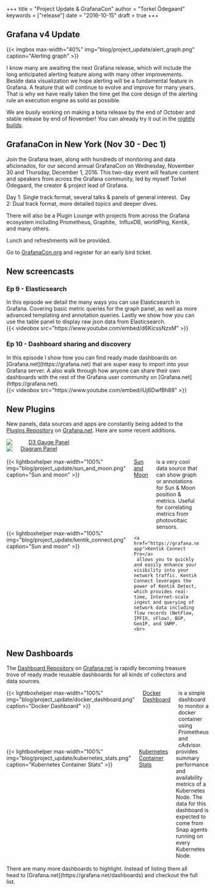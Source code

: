 +++
title = "Project Update & GrafanaCon"
author = "Torkel Ödegaard"
keywords = ["release"]
date = "2016-10-15"
draft = true
+++

## Grafana v4 Update

{{< imgbox max-width="40%" img="blog/project_update/alert_graph.png" caption="Alerting graph" >}}

I know many are awaiting the next Grafana release, which will include the long anticipated alerting
feature along with many other improvements. Beside data visualization we hope alerting will be a
fundamental feature in Grafana. A feature that will continue to evolve and improve for many years.
That is why we have really taken the time get the core design of the alerting rule an execution
engine as solid as possible.

We are busily working on making a beta release by the end of October and stable release by end of November!
You can already try it out in the [nightly builds](http://grafana.org/builds/).

<div class="clearfix"></div>

## GrafanaCon in New York (Nov 30 - Dec 1)

Join the Grafana team, along with hundreds of monitoring and data aficionados, for our second annual
GrafanaCon on Wednesday, November 30 and Thursday, December 1, 2016. This two-day event will feature content
and speakers from across the Grafana community, led by myself Torkel Ödegaard, the creator & project lead of Grafana. 

Day 1: Single track format, several talks & panels of general interest. 
Day 2: Dual track format, more detailed topics and deeper dives. 

There will also be a Plugin Lounge with projects from across the Grafana ecosystem including Prometheus, Graphite, 
InfluxDB, worldPing, Kentik, and many others.

Lunch and refreshments will be provided.

Go to [GrafanaCon.org](http://grafanacon.org) and register for an early bird ticket.

## New screencasts

### Ep 9 - Elasticsearch

<div class="row">
  <div class="medium-6 columns">
    In this episode we detail the many ways you can use Elasticsearch in Grafana. Covering basic metric
    queries for the graph panel, as well as more advanced templating and annotation queries. Lastly
    we show how you can use the table panel to display raw json data from Elasticsearch.
  </div>
  <div class="medium-6 columns">
    {{< videobox src="https://www.youtube.com/embed/d6KicssNzxM" >}}
  </div>
</div>

### Ep 10 - Dashboard sharing and discovery

<div class="row">
  <div class="medium-6 columns">
    In this episode I show how you can find ready made dashboards on [Grafana.net](https://grafana.net) that
    are super easy to import into your Grafana server. A also walk through how anyone
    can share their own dashboards with the rest of the Grafana user community on [Grafana.net](https://grafana.net).
  </div>
  <div class="medium-6 columns">
    {{< videobox src="https://www.youtube.com/embed/iUj6DwfBh88" >}}
  </div>
</div>


<div class="clearfix"></div>

## New Plugins

New panels, data sources and apps are constantly being added to the [Plugins Repository](https://grafana.net/plugins) on [Grafana.net](https://grafana.net).
Here are some recent additions.

<div class="row">
  <div class="medium-6 columns">
    <a href="https://grafana.net/plugins/briangann-gauge-panel">
      <img src="/assets/img/blog/project_update/d3_gauge.png">
    </a>
    <br>
    <a href="https://grafana.net/plugins/briangann-gauge-panel">D3 Gauge Panel</a>
  </div>
  <div class="medium-6 columns">
    <a href="https://grafana.net/plugins/jdbranham-diagram-panel">
      <img src="/assets/img/blog/project_update/diagram_panel.png">
    </a>
    <a href="https://grafana.net/plugins/jdbranham-diagram-panel">Diagram Panel</a>
  </div>
</div>

<br>

<div class="row">
  <div class="medium-6 columns">
   {{< lightboxhelper max-width="100%" img="blog/project_update/sun_and_moon.png" caption="Sun and moon" >}}
   <a href="https://grafana.net/plugins/fetzerch-sunandmoon-datasource">Sun and Moon</a> is a very cool data source that can show graph or annotations for Sun & Moon position & metrics.
   Useful for correlating metrics from photovoltaic sensors.
  </div>
  <div class="medium-6 columns">
    {{< lightboxhelper max-width="100%" img="blog/project_update/kentik_connect.png" caption="Sun and moon" >}}

    <a href="https://grafana.net/plugins/kentik-app">Kentik Connect Pro</a>
     allows you to quickly and easily enhance your visibility into your network traffic. Kentik Connect leverages the power of Kentik Detect, which provides real-time, Internet-scale ingest and querying of network data including flow records (NetFlow, IPFIX, sFlow), BGP, GeoIP, and SNMP.
    <br>
  </div>
</div>

## New Dashboards

The [Dashboard Repository](https://grafana.net/dashboards) on [Grafana.net](https://grafana.net) is rapidly becoming
treasure trove of ready made reusable dashboards for all kinds of collectors and data sources.

<div class="row">
  <div class="medium-6 columns">
   {{< lightboxhelper max-width="100%" img="blog/project_update/docker_dashboard.png" caption="Docker Dashboard" >}}
   <a href="https://grafana.net/dashboards/179">Docker Dashboard</a> is a simple dashboard to monitor a docker
   container using Prometheus and cAdvisor.
  </div>
  <div class="medium-6 columns">
    {{< lightboxhelper max-width="100%" img="blog/project_update/kubernetes_stats.png" caption="Kubernetes Container Stats" >}}
    <a href="https://grafana.net/dashboards/482">Kubernetes Container Stats</a> provides summary performance and availability metrics of a Kubernetes Node. The data for this dashboard is expected to come from Snap agents running on every Kubernetes Node.
  </div>
</div>

<br>
There are many more dashboards to highlight. Instead of listing them all head to [Grafana.net](https://grafana.net/dashboards)
and checkout the full list.


